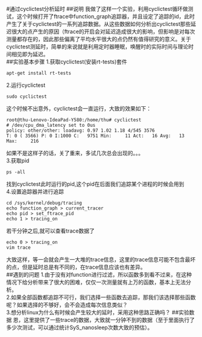 #通过cyclictest分析延时
##说明
我做了这样一个实验，利用cyclictest循环做测试，这个时候打开了ftrace中function_graph追踪器，并且设定了追踪的id，此时产生了关于cyclictest的一系列追踪数据。从这些数据如何分析出cyclictest那些延迟很大的点产生的原因（ftrace的开启会对延迟造成很大的影响，但影响是对每次测量都存在的，因此那些偏离了平均水平很大的点仍然有值得研究的意义。关于cyclictest测延时，简单的来说就是利用定时器睡眠，唤醒时的实际时间与理论时间相见即为延迟。  
##实验基本步骤
1.获取cyclictest(安装rt-tests)套件
```
apt-get install rt-tests
```
2.运行cyclictest
```
sudo cyclictest
```
这个时候不出意外，cyclictest会一直运行，大致的效果如下：
```
root@thu-Lenovo-IdeaPad-Y580:/home/thu# cyclictest
# /dev/cpu_dma_latency set to 0us
policy: other/other: loadavg: 0.97 1.02 1.18 4/545 3576           
T: 0 ( 3566) P: 0 I:1000 C:   9751 Min:     11 Act:   16 Avg:   13 Max:     216
```
如果不是这样子的话，关了重来，多试几次总会出现的。。。  
3.获取pid
```
ps -all
```
找到cyclictest此时运行的pid,这个pid在后面我们追踪某个进程的时候会用到  
4.设置追踪器并进行追踪
```
cd /sys/kernel/debug/tracing
echo function_graph > current_tracer
echo pid > set_ftrace_pid 
echo 1 > tracing_on 
```
若干分钟之后,就可以查看trace数据了
```
echo 0 > tracing_on
vim trace
```
大致这样，等一会就会产生一大堆的trace信息，这里的trace信息可能不包含最坏的点，但是延时总是有不同的，在trace信息应该也有差异。  
##遇到的问题
1.由于没有对function进行过滤，所以函数多到看不过来，在这种情况下给分析带来了很大的困难，仅仅一次测量就有上万的函数，基本上无法分析。  
2.如果全部函数都追踪不可行，我们选择一些函数去追踪，那我们该选择那些函数呢？如果选择的不够好，会不会造成每次信息类似？  
3.想分析linux为什么有时候会产生较大的延时，采用这种思路正确吗？
##实验数据
恩，这里提供了一些trace的数据，大致就一分钟不到的数据（至于里面执行了多少次测试，可以通过统计SyS_nanosleep次数大致的预估）。
